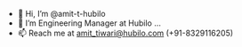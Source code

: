- 👋 Hi, I’m @amit-t-hubilo
- 👀 I’m Engineering Manager at Hubilo ...
- 📫 Reach me at amit_tiwari@hubilo.com (+91-8329116205)

<!---
amit-t-hubilo/amit-t-hubilo is a ✨ special ✨ repository because its `README.md` (this file) appears on your GitHub profile.
You can click the Preview link to take a look at your changes.
--->
